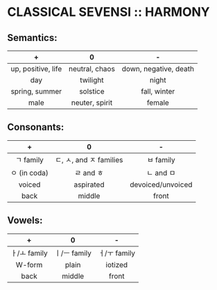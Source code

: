 #  CLASSICAL SEVENSI :: HARMONY  #

##  Semantics:  ##

|            +            |            0            |            -            |
| :---------------------: | :---------------------: | :---------------------: |
| up, positive, life      | neutral, chaos          | down, negative, death   |
| day                     | twilight                | night                   |
| spring, summer          | solstice                | fall, winter            |
| male                    | neuter, spirit          | female                  |

##  Consonants:  ##

|            +            |            0            |            -            |
| :---------------------: | :---------------------: | :---------------------: |
| ㄱ family               | ㄷ, ㅅ, and ㅈ families | ㅂ family               |
| ㅇ (in coda)            | ㄹ and ㅎ               | ㄴ and ㅁ               |
| voiced                  | aspirated               | devoiced/unvoiced       |
| back                    | middle                  | front                   |

##  Vowels:  ##

|            +            |            0            |            -            |
| :---------------------: | :---------------------: | :---------------------: |
| ㅏ/ㅗ family            | ㅣ/ㅡ family            | ㅓ/ㅜ family            |
| W-form                  | plain                   | iotized                 |
| back                    | middle                  | front                   |

